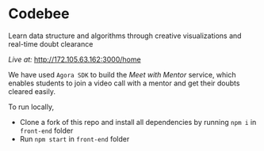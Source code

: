 # Codebee
Learn data structure and algorithms through creative visualizations and real-time doubt clearance

_Live at:_ http://172.105.63.162:3000/home

We have used `Agora SDK` to build the _Meet with Mentor_ service, which enables students to join a video call with a mentor and get their doubts cleared easily.

To run locally, 
- Clone a fork of this repo and install all dependencies by running `npm i` in `front-end` folder
- Run `npm start` in `front-end` folder

